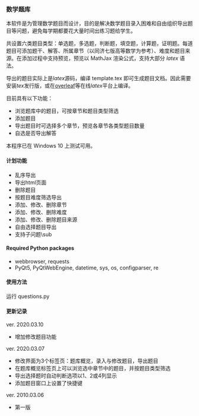 ### 数学题库

本软件是为管理数学题目而设计，目的是解决数学题目录入困难和自由组织导出题目等问题，避免每学期都要花大量时间出练习题给学生。

共设置六类题目类型：单选题，多选题，判断题，填空题，计算题，证明题。每道题目可添加题干、解答、所属章节（以同济七版高等数学为参考）、难度和题目来源。在添加过程中支持预览，预览以 MathJax 渲染公式，支持大部分 $latex$ 语法。

导出的题目实际上是$latex$源码，编译 template.tex 即可生成题目文档。因此需要安装$tex$发行版，或在[overleaf](https://cn.overleaf.com/)等在线$latex$平台上编译。

目前具有以下功能：
- 浏览题库中的题目，可按章节和题目类型筛选
- 添加题目
- 导出题目时可选择多个章节，预览各章节各类型题目数量
- 自选是否导出解答

本程序已在 Windows 10 上测试可用。

#### 计划功能
- 乱序导出
- 导出html页面
- 删除题目
- 按题目难度筛选导出
- 添加、修改、删除章节
- 添加、修改、删除难度
- 添加、修改、删除题目来源
- 自由选择题目导出
- 支持子问题\sub

#### Required Python packages
- webbrowser, requests
- PyQt5, PyQtWebEngine, datetime, sys, os, configparser, re

#### 使用方法

运行 questions.py

#### 更新记录

ver. 2020.03.10
- 增加修改题目功能
  
ver. 2020.03.07
- 修改界面为3个标签页：题库概览，录入与修改题目，导出题目
- 在题库概览标签页上可以浏览选中章节中的题目，并按题目类型筛选
- 导出选择题时自动判断选项以1、2或4列显示
- 添加题目窗口上设置了快捷键

ver. 2010.03.06
- 第一版
